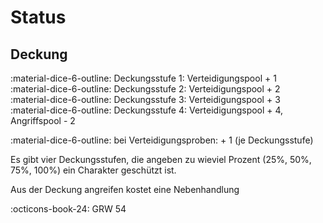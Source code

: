 # Status

## Deckung

:material-dice-6-outline: Deckungsstufe 1: Verteidigungspool + 1  
:material-dice-6-outline: Deckungsstufe 2: Verteidigungspool + 2  
:material-dice-6-outline: Deckungsstufe 3: Verteidigungspool + 3  
:material-dice-6-outline: Deckungsstufe 4: Verteidigungspool + 4, Angriffspool - 2

:material-dice-6-outline: bei Verteidigungsproben: + 1 (je Deckungsstufe)

Es gibt vier Deckungsstufen, die angeben zu wieviel Prozent (25%, 50%, 75%, 100%) ein Charakter geschützt ist.

Aus der Deckung angreifen kostet eine Nebenhandlung

:octicons-book-24: GRW 54